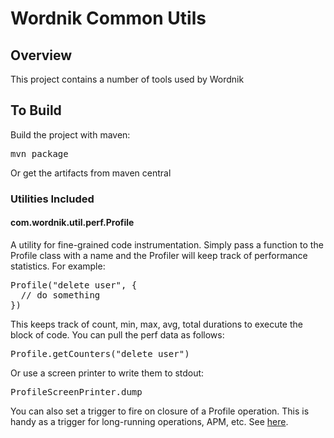 # Wordnik Common Utils

## Overview
This project contains a number of tools used by Wordnik

## To Build
Build the project with maven:

<pre>
mvn package
</pre>

Or get the artifacts from maven central

### Utilities Included
#### com.wordnik.util.perf.Profile

A utility for fine-grained code instrumentation.  Simply pass a function to the Profile class with a name
and the Profiler will keep track of performance statistics.  For example:

<pre>
Profile("delete user", {
  // do something
})
</pre>

This keeps track of count, min, max, avg, total durations to execute the block of code.  You can pull the
perf data as follows:

<pre>
Profile.getCounters("delete user")
</pre>

Or use a screen printer to write them to stdout:

<pre>
ProfileScreenPrinter.dump
</pre>

You can also set a trigger to fire on closure of a Profile operation.  This is handy as a trigger for
long-running operations, APM, etc.  See [here](https://github.com/wordnik/wordnik-oss/blob/master/modules/common-utils/src/test/scala/com/wordnik/test/util/perf/ProfileTriggerTest.scala#L16).